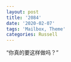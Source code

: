 ```yaml
---
layout: post
title: '2084'
date: '2020-02-07'
tags: 'Mailbox, Theme'
categories: Russell
---
```

“你真的要这样做吗？”
